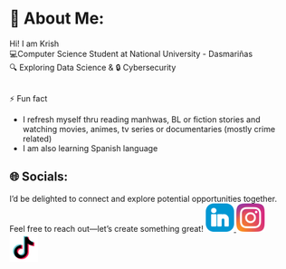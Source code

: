 # 💫 About Me:
Hi! I am Krish <br>
💻Computer Science Student at National University - Dasmariñas<br>
🔍 Exploring Data Science & 🔒 Cybersecurity<br><br>

⚡ Fun fact<br>
- I refresh myself thru reading manhwas, BL or fiction stories and <br> watching movies, animes, tv series or documentaries (mostly crime related)<br>
- I am also learning Spanish language<br>

## 🌐 Socials:
I’d be delighted to connect and explore potential opportunities together. Feel free to reach out—let’s create something great!
<a href="www.linkedin.com/in/krishlatuburan">
  <img src="assets/icons/linkedin-icon.svg" alt="LinkedIn" width="50" height="50">
</a>
<a href="https://www.instagram.com/alh.tb?igsh=emltc2Nkd3kwc2Jz">
  <img src="assets/icons/instagram-icon.svg" alt="Instagram" width="50" height="50">
</a>
<a href="https://www.tiktok.com/@alh_tb?_t=ZS-8ujZeeo0QOl&_r=1">
  <img src="assets/icons/tiktok-icon.svg" alt="TikTok" width="50" height="50">
</a>